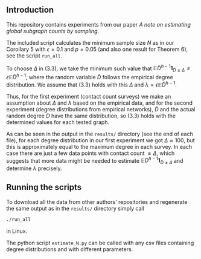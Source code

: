 ## Introduction

This repository contains experiments from our paper *A note on estimating global subgraph counts by sampling*.

The included script calculates the minimum sample size $N$ as in our Corollary 5 with $\epsilon=0.1$ and $p=0.05$ (and also one result for Theorem 6), see the script `run_all`.

To choose $\Delta$ in (3.3), we take the minimum such value that $\mathbb{E} \tilde{D}^{h-1} \mathbf{1}_{\tilde{D} \ge \Delta} \le \epsilon \mathbb{E} \tilde{D}^{h-1}$, where the random variable $\tilde{D}$ follows the empirical degree distribution. We assume that (3.3) holds with this $\Delta$ and $\lambda = \epsilon \mathbb{E} \tilde{D}^{h-1}$.

Thus, for the first experiment (contact count surveys) we make an assumption about $\Delta$ and $\lambda$ based on the empirical data, and for the second experiment (degree distributions from empirical networks), $\tilde{D}$ and the actual random degree $D$ have the same distribution, so (3.3) holds with the determined values for each tested graph.

As can be seen in the output in the `results/` directory (see the end of each file), for each degree distribution in our first experiment we got $\Delta \approx 100$, but this is approximately equal to the maximum degree in each survey. In each case there are just a few data points with contact count $\ge \Delta$, which suggests that more data might be needed to estimate $\mathbb{E} D^{h-1} \mathbf{1}_{D \ge \Delta}$ and determine $\lambda$ precisely.

## Running the scripts

To download all the data from other authors' repositories and regenerate the same output as in the `results/` directory  simply call

```bash
./run_all
```
in Linux.

The python script `estimate_N.py` can be called with any csv files
containing degree distributions and with different parameters.
